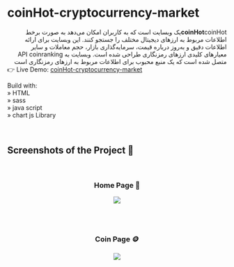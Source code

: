 # coinHot-cryptocurrency-market
<div dir='rtl'><strong >coinHot</strong>coinHotیک وبسایت است که به کاربران امکان می‌دهد به صورت برخط اطلاعات مربوط به ارزهای دیجیتال مختلف را جستجو کنند. این وبسایت برای ارائه اطلاعات دقیق و به‌روز درباره قیمت، سرمایه‌گذاری بازار، حجم معاملات و سایر معیارهای کلیدی ارزهای رمزنگاری طراحی شده است. وبسایت به API coinranking متصل شده است که یک منبع محبوب برای اطلاعات مربوط به ارزهای رمزنگاری است </div>
👉 Live Demo: <a href='https://safardost-hosein.github.io/coinHot-cryptocurrency-market/'>coinHot-cryptocurrency-market</a><br>  


Build with:<br>
» HTML<br>
» sass<br>
» java script<br>
» chart js Library

<br>

<h2>Screenshots of the Project 📸</h2>
<br>
<h3 align='center'>Home Page 🏡</h3>

<div align='center'>
<img src='https://github.com/safardost-hosein/cryptocurrency-market/assets/134488087/3cd3d72e-832c-4af2-95ac-da8c728423ac'/>

</div>

<br><br>

<h3 align='center'>Coin Page 🪙</h3>

<div align='center'>
<img src='https://github.com/safardost-hosein/coinHot-cryptocurrency-market/assets/134488087/0b98f428-9fbc-4bda-b11a-a77e8d62b9c7'/>
</div>



 

	
